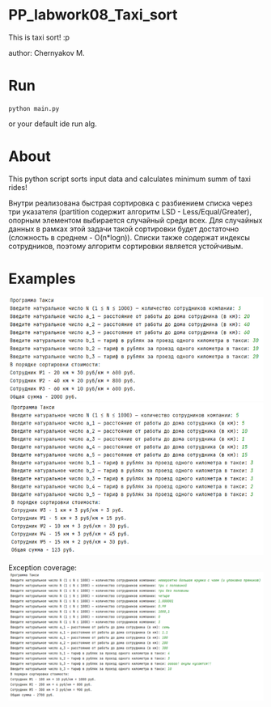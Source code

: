 # PP_labwork08_Taxi_sort
This is taxi sort! :p

author: Chernyakov M.

# Run

`python main.py`

or your default ide run alg.

# About

This python script sorts input data and calculates minimum summ of taxi rides!

Внутри реализована быстрая сортировка с разбиением списка через три указателя (partition содержит алгоритм LSD - Less/Equal/Greater), опорным элементом выбирается случайный среди всех. Для случайных данных в рамках этой задачи такой сортировки будет достаточно (сложность в среднем - O(n*logn)).
Списки также содержат индексы сотрудников, поэтому алгоритм сортировки является устойчивым.

# Examples

![Example image1](https://github.com/mruax/PP_labwork08_Taxi_sort/blob/master/src/example1.png?raw=true)
![Example image2](https://github.com/mruax/PP_labwork08_Taxi_sort/blob/master/src/example2.png?raw=true)

Exception coverage:
![Example image3](https://github.com/mruax/PP_labwork08_Taxi_sort/blob/master/src/example3.png?raw=true)
